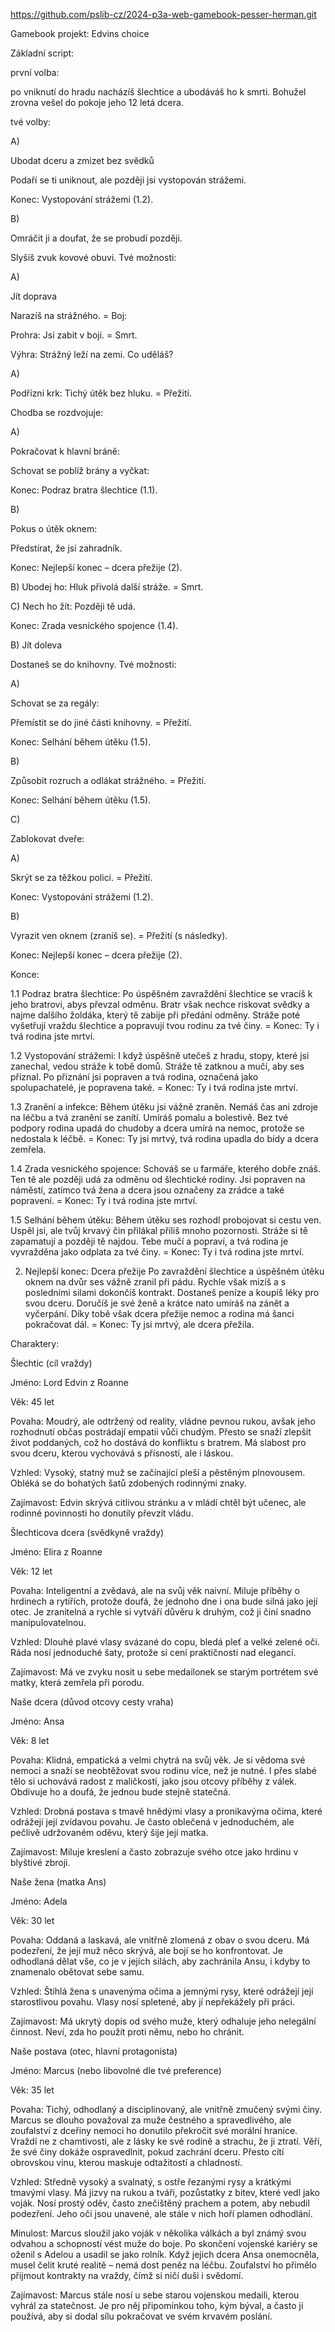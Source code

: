 [https://github.com/pslib-cz/2024-p3a-web-gamebook-pesser-herman.git
](https://www.figma.com/design/z2ODX5tdjmZbsnkg5Q4L8V/Untitled?node-id=0-1&node-type=canvas&t=ZNLzj7uHGdryO7Aw-0)

Gamebook projekt: Edvins choice

Základní script:

první volba: 

po vniknutí do hradu nacházíš šlechtice a ubodáváš ho k smrti. Bohužel zrovna vešel do pokoje jeho 12 letá dcera. 

tvé volby: 

 

A) 

Ubodat dceru a zmizet bez svědků 

Podaří se ti uniknout, ale později jsi vystopován strážemi. 

Konec: Vystopování strážemi (1.2). 

B) 

Omráčit ji a doufat, že se probudí později. 

Slyšíš zvuk kovové obuvi. Tvé možnosti: 

A)	 

Jít doprava 

Narazíš na strážného. = Boj: 

Prohra: Jsi zabit v boji. = Smrt. 

Výhra: Strážný leží na zemi. Co uděláš? 

A) 

Podřízni krk: Tichý útěk bez hluku. = Přežití. 

Chodba se rozdvojuje: 

A) 

Pokračovat k hlavní bráně: 

Schovat se poblíž brány a vyčkat: 

Konec: Podraz bratra šlechtice (1.1). 

B) 

Pokus o útěk oknem: 

Předstírat, že jsi zahradník. 

Konec: Nejlepší konec – dcera přežije (2). 

B) Ubodej ho: Hluk přivolá další stráže. = Smrt. 

C) Nech ho žít: Později tě udá. 

Konec: Zrada vesnického spojence (1.4). 

B) Jít doleva 

Dostaneš se do knihovny. Tvé možnosti: 

A) 

Schovat se za regály: 

Přemístit se do jiné části knihovny. = Přežití. 

Konec: Selhání během útěku (1.5). 

B) 

Způsobit rozruch a odlákat strážného. = Přežití. 

Konec: Selhání během útěku (1.5). 

C)  

Zablokovat dveře: 

A) 

Skrýt se za těžkou polici. = Přežití. 

Konec: Vystopování strážemi (1.2). 

B) 

Vyrazit ven oknem (zraníš se). = Přežití (s následky). 

Konec: Nejlepší konec – dcera přežije (2). 
 

Konce: 

1.1 Podraz bratra šlechtice: 
Po úspěšném zavraždění šlechtice se vracíš k jeho bratrovi, abys převzal odměnu. Bratr však nechce riskovat svědky a najme dalšího žoldáka, který tě zabije při předání odměny. Stráže poté vyšetřují vraždu šlechtice a popravují tvou rodinu za tvé činy. = Konec: Ty i tvá rodina jste mrtví. 

1.2 Vystopování strážemi: 
I když úspěšně utečeš z hradu, stopy, které jsi zanechal, vedou stráže k tobě domů. Stráže tě zatknou a mučí, aby ses přiznal. Po přiznání jsi popraven a tvá rodina, označená jako spolupachatelé, je popravena také. = Konec: Ty i tvá rodina jste mrtví. 

1.3 Zranění a infekce: 
Během útěku jsi vážně zraněn. Nemáš čas ani zdroje na léčbu a tvá zranění se zanítí. Umíráš pomalu a bolestivě. Bez tvé podpory rodina upadá do chudoby a dcera umírá na nemoc, protože se nedostala k léčbě. = Konec: Ty jsi mrtvý, tvá rodina upadla do bídy a dcera zemřela. 

1.4 Zrada vesnického spojence: 
Schováš se u farmáře, kterého dobře znáš. Ten tě ale později udá za odměnu od šlechtické rodiny. Jsi popraven na náměstí, zatímco tvá žena a dcera jsou označeny za zrádce a také popraveni. = Konec: Ty i tvá rodina jste mrtví. 

1.5 Selhání během útěku: 
Během útěku ses rozhodl probojovat si cestu ven. Uspěl jsi, ale tvůj krvavý čin přilákal příliš mnoho pozornosti. Stráže si tě zapamatují a později tě najdou. Tebe mučí a popraví, a tvá rodina je vyvražděna jako odplata za tvé činy. = Konec: Ty i tvá rodina jste mrtví. 

2. Nejlepší konec: Dcera přežije 
Po zavraždění šlechtice a úspěšném útěku oknem na dvůr ses vážně zranil při pádu. Rychle však mizíš a s posledními silami dokončíš kontrakt. Dostaneš peníze a koupíš léky pro svou dceru. Doručíš je své ženě a krátce nato umíráš na zánět a vyčerpání. Díky tobě však dcera přežije nemoc a rodina má šanci pokračovat dál. = Konec: Ty jsi mrtvý, ale dcera přežila. 
 

Charaktery: 

Šlechtic (cíl vraždy) 

Jméno: Lord Edvin z Roanne 

Věk: 45 let 

Povaha: Moudrý, ale odtržený od reality, vládne pevnou rukou, avšak jeho rozhodnutí občas postrádají empatii vůči chudým. Přesto se snaží zlepšit život poddaných, což ho dostává do konfliktu s bratrem. Má slabost pro svou dceru, kterou vychovává s přísností, ale i láskou. 

Vzhled: Vysoký, statný muž se začínající pleší a pěstěným plnovousem. Obléká se do bohatých šatů zdobených rodinnými znaky. 

Zajímavost: Edvin skrývá citlivou stránku a v mládí chtěl být učenec, ale rodinné povinnosti ho donutily převzít vládu. 

 

Šlechticova dcera (svědkyně vraždy) 

Jméno: Elira z Roanne 

Věk: 12 let 

Povaha: Inteligentní a zvědavá, ale na svůj věk naivní. Miluje příběhy o hrdinech a rytířích, protože doufá, že jednoho dne i ona bude silná jako její otec. Je zranitelná a rychle si vytváří důvěru k druhým, což ji činí snadno manipulovatelnou. 

Vzhled: Dlouhé plavé vlasy svázané do copu, bledá pleť a velké zelené oči. Ráda nosí jednoduché šaty, protože si cení praktičnosti nad elegancí. 

Zajímavost: Má ve zvyku nosit u sebe medailonek se starým portrétem své matky, která zemřela při porodu. 

 

Naše dcera (důvod otcovy cesty vraha) 

Jméno: Ansa 

Věk: 8 let 

Povaha: Klidná, empatická a velmi chytrá na svůj věk. Je si vědoma své nemoci a snaží se neobtěžovat svou rodinu více, než je nutné. I přes slabé tělo si uchovává radost z maličkostí, jako jsou otcovy příběhy z válek. Obdivuje ho a doufá, že jednou bude stejně statečná. 

Vzhled: Drobná postava s tmavě hnědými vlasy a pronikavýma očima, které odrážejí její zvídavou povahu. Je často oblečená v jednoduchém, ale pečlivě udržovaném oděvu, který šije její matka. 

Zajímavost: Miluje kreslení a často zobrazuje svého otce jako hrdinu v blyštivé zbroji. 

 

 

 

Naše žena (matka Ans) 

Jméno: Adela 

Věk: 30 let 

Povaha: Oddaná a laskavá, ale vnitřně zlomená z obav o svou dceru. Má podezření, že její muž něco skrývá, ale bojí se ho konfrontovat. Je odhodlaná dělat vše, co je v jejích silách, aby zachránila Ansu, i kdyby to znamenalo obětovat sebe samu. 

Vzhled: Štíhlá žena s unavenýma očima a jemnými rysy, které odrážejí její starostlivou povahu. Vlasy nosí spletené, aby jí nepřekážely při práci. 

Zajímavost: Má ukrytý dopis od svého muže, který odhaluje jeho nelegální činnost. Neví, zda ho použít proti němu, nebo ho chránit. 

 

Naše postava (otec, hlavní protagonista) 

Jméno: Marcus (nebo libovolné dle tvé preference) 

Věk: 35 let 

Povaha: Tichý, odhodlaný a disciplinovaný, ale vnitřně zmučený svými činy. Marcus se dlouho považoval za muže čestného a spravedlivého, ale zoufalství z dceřiny nemoci ho donutilo překročit své morální hranice. Vraždí ne z chamtivosti, ale z lásky ke své rodině a strachu, že ji ztratí. Věří, že své činy dokáže ospravedlnit, pokud zachrání dceru. Přesto cítí obrovskou vinu, kterou maskuje odtažitostí a chladností. 

Vzhled: Středně vysoký a svalnatý, s ostře řezanými rysy a krátkými tmavými vlasy. Má jizvy na rukou a tváři, pozůstatky z bitev, které vedl jako voják. Nosí prostý oděv, často znečištěný prachem a potem, aby nebudil podezření. Jeho oči jsou unavené, ale stále v nich hoří plamen odhodlání. 

Minulost: Marcus sloužil jako voják v několika válkách a byl známý svou odvahou a schopností vést muže do boje. Po skončení vojenské kariéry se oženil s Adelou a usadil se jako rolník. Když jejich dcera Ansa onemocněla, musel čelit kruté realitě – nemá dost peněz na léčbu. Zoufalství ho přimělo přijmout kontrakty na vraždy, čímž si ničí duši i svědomí. 

Zajímavost: Marcus stále nosí u sebe starou vojenskou medaili, kterou vyhrál za statečnost. Je pro něj připomínkou toho, kým býval, a často ji používá, aby si dodal sílu pokračovat ve svém krvavém poslání. 
